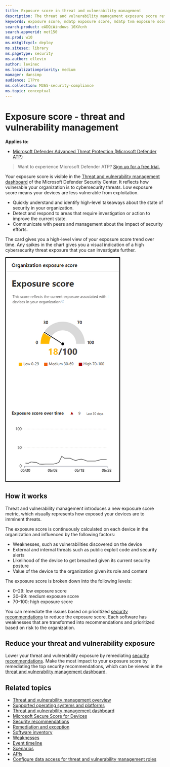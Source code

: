 ```yaml
---
title: Exposure score in threat and vulnerability management
description: The threat and vulnerability management exposure score reflects how vulnerable your organization is to cybersecurity threats.
keywords: exposure score, mdatp exposure score, mdatp tvm exposure score, organization exposure score, tvm organization exposure score, threat and vulnerability management, Microsoft Defender Advanced Threat Protection
search.product: eADQiWindows 10XVcnh
search.appverid: met150
ms.prod: w10
ms.mktglfcycl: deploy
ms.sitesec: library
ms.pagetype: security
ms.author: ellevin
author: levinec
ms.localizationpriority: medium
manager: dansimp
audience: ITPro
ms.collection: M365-security-compliance 
ms.topic: conceptual
---
```

# Exposure score - threat and vulnerability management

**Applies to:**

- [Microsoft Defender Advanced Threat Protection (Microsoft Defender ATP)](https://go.microsoft.com/fwlink/p/?linkid=2069559)

>Want to experience Microsoft Defender ATP? [Sign up for a free trial.](https://www.microsoft.com/microsoft-365/windows/microsoft-defender-atp?ocid=docs-wdatp-portaloverview-abovefoldlink)

Your exposure score is visible in the [Threat and vulnerability management dashboard](tvm-dashboard-insights.md) of the Microsoft Defender Security Center. It reflects how vulnerable your organization is to cybersecurity threats. Low exposure score means your devices are less vulnerable from exploitation.

- Quickly understand and identify high-level takeaways about the state of security in your organization.
- Detect and respond to areas that require investigation or action to improve the current state.
- Communicate with peers and management about the impact of security efforts.

The card gives you a high-level view of your exposure score trend over time. Any spikes in the chart gives you a visual indication of a high cybersecurity threat exposure that you can investigate further.

![Exposure score card](images/tvm_exp_score.png)

## How it works

Threat and vulnerability management  introduces a new exposure score metric, which visually represents how exposed your devices are to imminent threats.

The exposure score is continuously calculated on each device in the organization and influenced by the following factors:

- Weaknesses, such as vulnerabilities discovered on the device
- External and internal threats such as public exploit code and security alerts
- Likelihood of the device to get breached given its current security posture
- Value of the device to the organization given its role and content

The exposure score is broken down into the following levels:

- 0–29: low exposure score
- 30–69: medium exposure score
- 70–100: high exposure score

You can remediate the issues based on prioritized [security recommendations](tvm-security-recommendation.md) to reduce the exposure score. Each software has weaknesses that are transformed into recommendations and prioritized based on risk to the organization.

## Reduce your threat and vulnerability exposure

Lower your threat and vulnerability exposure by remediating [security recommendations](tvm-security-recommendation.md). Make the most impact to your exposure score by remediating the top security recommendations, which can be viewed in the [threat and vulnerability management dashboard](tvm-dashboard-insights.md).

## Related topics

- [Threat and vulnerability management overview](next-gen-threat-and-vuln-mgt.md)
- [Supported operating systems and platforms](tvm-supported-os.md)
- [Threat and vulnerability management dashboard](tvm-dashboard-insights.md)
- [Microsoft Secure Score for Devices](tvm-microsoft-secure-score-devices.md)
- [Security recommendations](tvm-security-recommendation.md)
- [Remediation and exception](tvm-remediation.md)
- [Software inventory](tvm-software-inventory.md)
- [Weaknesses](tvm-weaknesses.md)
- [Event timeline](threat-and-vuln-mgt-event-timeline.md)
- [Scenarios](threat-and-vuln-mgt-scenarios.md)
- [APIs](next-gen-threat-and-vuln-mgt.md#apis)
- [Configure data access for threat and vulnerability management roles](user-roles.md#create-roles-and-assign-the-role-to-an-azure-active-directory-group)
